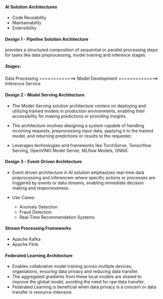 #### AI Solution Architectures 

- Code Reusability 
- Maintainability 
- Extensibility 


#### Design 1 - Pipeline Solution Architecture 
provides a structured composition of sequential or parallel processing steps for tasks like data preprocessing, model training and inference stages. 

##### Stages: 
Data Processing =============> Model Development ==============> Inference Service 

#### Design 2 - Model Serving Architecture 
- The Model-Serving solution architecture centers on deploying and utilizing trained models in production environments, enabling their accessibility for making predictions or providing insights. 

- The architecture involves designing a system capable of handling incoming requests, preprocessing input data, applying it to the trained model, and returning predictions or results to the requester. 

- Leverages technologies and frameworks like TorchServe, Tensorflow Serving, OpenVINO Model Server, MLflow Models, ONNX. 

#### Design 3 - Event-Driven Architecture 

- Event driven architecture in AI solution emphasizes real-time data preprocessing and inferencem where specific actions or processes are triggered by events or data streams, enabling immediate decision making and responsiveness. 

- Use Cases: 
  - Anomaly Detection 
  - Fraud Detection 
  - Real-Time Recommendation Systems 

#### Stream Processing Frameworks 

- Apache Kafka 
- Apache Flink 

#### Federated Learning Architecture

- Enables collabrative model training across multiple devices, organiations, ensuring data privacy and reducing data transfer. 
- The aggregated gradients from these local models are shared to improve the global model, avoiding the need for raw data transfer. 
- Federated Learning is beneficial when data privacy is a concern or data transfer is resource-intensive. 